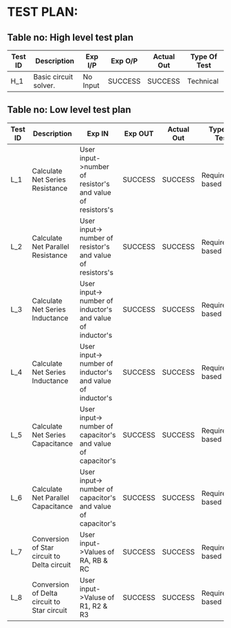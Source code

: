 # TEST PLAN:

## Table no: High level test plan

| **Test ID** | **Description**                                              | **Exp I/P** | **Exp O/P** | **Actual Out** |**Type Of Test**  |          
|-------------|--------------------------------------------------------------|------------|-------------|----------------|------------------|      
| H_1 | Basic circuit solver. | No Input | SUCCESS | SUCCESS | Technical | 




## Table no: Low level test plan

| **Test ID** | **Description**                                              | **Exp IN** | **Exp OUT** | **Actual Out** |**Type Of Test**  |    
|-------------|--------------------------------------------------------------|------------|-------------|----------------|------------------|
| L_1 |Calculate Net Series Resistance | User input->number of resistor's and value of resistors's |SUCCESS | SUCCESS | Requirement based  | 
| L_2 |Calculate Net Parallel Resistance |User input-> number of resistor's and value of resistors's | SUCCESS | SUCCESS | Requirement based  |
| L_3 |Calculate Net Series Inductance |User input-> number of inductor's and value of inductor's  | SUCCESS | SUCCESS | Requirement based  |
| L_4 |Calculate Net Series Inductance |User input-> number of inductor's and value of inductor's | SUCCESS | SUCCESS | Requirement based  |
| L_5 |Calculate Net Series Capacitance |User input-> number of capacitor's and value of capacitor's| SUCCESS|  SUCCESS | Requirement based  |
| L_6 |Calculate Net Parallel Capacitance|User input-> number of capacitor's and value of capacitor's|SUCCESS  |SUCCESS|Requirement based |
| L_7 |Conversion of Star circuit to Delta circuit|User input->Values of RA, RB & RC| SUCCESS | SUCCESS | Requirement based  |
| L_8 |Conversion of Delta circuit to Star circuit|User input->Valuse of R1, R2 & R3| SUCCESS | SUCCESS | Requirement based  |





